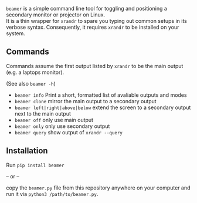 `beamer` is a simple command line tool for toggling and positioning a secondary monitor or projector on Linux.  
It is a thin wrapper for `xrandr` to spare you typing out common setups in its verbose syntax. Consequently, it requires `xrandr` to be installed on your system.

## Commands

Commands assume the first output listed by `xrandr` to be the main output (e.g. a laptops monitor).

(See also `beamer -h`)

* `beamer info` Print a short, formatted list of avaliable outputs and modes
* `beamer clone` mirror the main output to a secondary output
* `beamer left|right|above|below` extend the screen to a secondary output next to the main output
* `beamer off` only use main output
* `beamer only` only use secondary output
* `beamer query` show output of `xrandr --query`

## Installation

Run `pip install beamer`

– or –

copy the `beamer.py` file from this repository anywhere on your computer
and run it via `python3 /path/to/beamer.py`.
